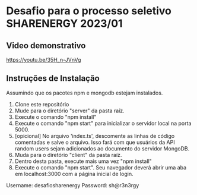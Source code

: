 # Desafio para o processo seletivo SHARENERGY 2023/01

## Video demonstrativo

https://youtu.be/35H_n-JVnVg

## Instruções de Instalação

Assumindo que os pacotes npm e mongodb estejam instalados.

1. Clone este repositório
2. Mude para o diretório "server" da pasta raíz.
3. Execute o comando "npm install"
4. Execute o comando "npm start" para inicializar o servidor local na porta 5000.
5. [opicional] No arquivo 'index.ts', descomente as linhas de código comentadas e salve o arquivo. Isso fará com que usuários da API random users sejam adicionados ao documento do servidor MongoDB.
6. Muda para o diretório "client" da pasta raíz.
7. Dentro desta pasta, execute mais uma vez "npm install"
8. Execute o comando "npm start". Seu navegador deverá abrir uma aba em localhost:3000 com a página inicial de login.

Username: desafiosharenergy
Password: sh@r3n3rgy
